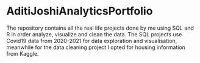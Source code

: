 # AditiJoshiAnalyticsPortfolio
The repository contains all the real life projects done by me using SQL and R 
in order analyze, visualize and clean the data.
The SQL projects use Covid19 data from 2020-2021 for data exploration and visualisation,
meanwhile for the data cleaning project I opted for housing information from Kaggle.
